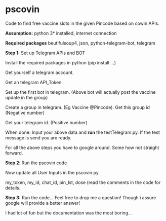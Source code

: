 # pscovin
Code to find free vaccine slots in the given Pincode based on cowin APIs. 

**Assumption:** 
python 3* installed, internet connection

**Required packages**
beutifulsoup4, json, python-telegram-bot, telegram 

**Step 1:**  Set up Telegram APIs and BOT

Install the required packages in python (pip install ...)

Get yourself a telegram account. 

Get an telegram API_Token

Set up the first bot in telegram. (Above bot will actually post the vaccine update in the group)

Create a group in telegram. (Eg Vaccine @Pincode). Get this group id (Negative number)

Get your telegram id. (Positive number)

When done: Input your above data and **run** the testTelegram.py. If the test message is send you are ready.

For all the above steps you have to google around. Some how not straight forward.

**Step 2**:  Run the pscovin code

Now update all User Inputs in the pscovin.py.

my_token, my_id, chat_id, pin_lst, dose (read the comments in the code for details.

**Step 3:**  Run the code...   Feel free to drop me a question! Though i assure google will provide a better answer!

I had lot of fun but the documentation was the most boring...  

